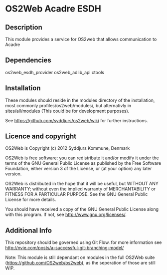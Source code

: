 OS2Web Acadre ESDH
==============================

Description
-----------
This module provides a service for OS2web that allows communication
to Acadre

Dependencies
-----------
os2web_esdh_provider
os2web_adlib_api
ctools

Installation
-----------
These modules should reside in the modules directory of the installation,
most commonly profiles/os2web/modules/, but alternativly in sites/all/modules
(This could be for development purposes).

See https://github.com/syddjurs/os2web/wiki for further instructions.

Licence and copyright
---------------------
OS2Web is Copyright (c) 2012 Syddjurs Kommune, Denmark

OS2Web is free software: you can redistribute it and/or modify
it under the terms of the GNU General Public License as published by
the Free Software Foundation, either version 3 of the License, or
(at your option) any later version.

OS2Web is distributed in the hope that it will be useful,
but WITHOUT ANY WARRANTY; without even the implied warranty of
MERCHANTABILITY or FITNESS FOR A PARTICULAR PURPOSE.  See the
GNU General Public License for more details.

You should have received a copy of the GNU General Public License
along with this program.  If not, see <http://www.gnu.org/licenses/>.

Additional Info
---------------
This repository should be governed using Git Flow. for more information see
http://nvie.com/posts/a-successful-git-branching-model/

Note: This module is still dependant on modules in the full OS2Web suite
(https://github.com/OS2web/os2web), as the seperation of those are still WIP.
